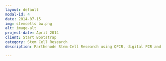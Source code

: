 ```yaml
---
layout: default
modal-id: 4
date: 2014-07-15
img: stemcells bw.png
alt: image-alt
project-date: April 2014
client: Start Bootstrap
category: Stem Cell Research
description: Parthenode Stem Cell Research using QPCR, digital PCR and fluorescent probe assay design for genome editing diagnostics

---
```

